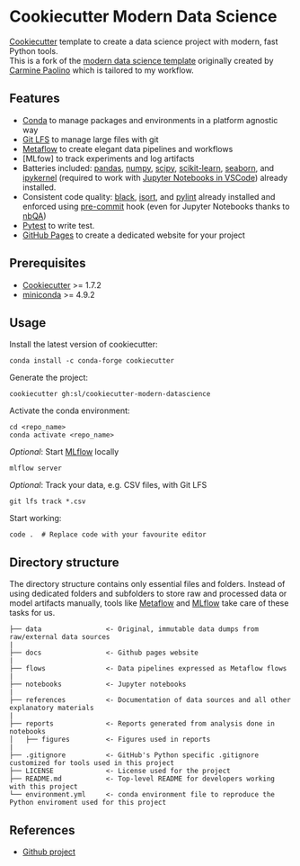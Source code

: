 # Cookiecutter Modern Data Science
[Cookiecutter] template to create a data science project with modern, fast Python tools.  
This is a fork of the [modern data science template](https://github.com/crmne/cookiecutter-modern-datascience)
originally created by [Carmine Paolino](https://github.com/crmne) which is tailored to my workflow.

## Features
* [Conda] to manage packages and environments in a platform agnostic way
* [Git LFS] to manage large files with git
* [Metaflow] to create elegant data pipelines and workflows
* [MLfow] to track experiments and log artifacts
* Batteries included: [pandas], [numpy], [scipy], [scikit-learn], [seaborn], and [ipykernel]
(required to work with [Jupyter Notebooks in VSCode](https://code.visualstudio.com/docs/python/jupyter-support)) already installed.
* Consistent code quality: [black], [isort], and [pylint] already installed and enforced using [pre-commit] hook (even for Jupyter Notebooks thanks to [nbQA])
* [Pytest] to write test.
* [GitHub Pages] to create a dedicated website for your project

## Prerequisites
* [Cookiecutter] >= 1.7.2
* [miniconda] >= 4.9.2

## Usage
Install the latest version of cookiecutter:

    conda install -c conda-forge cookiecutter

Generate the project:

    cookiecutter gh:sl/cookiecutter-modern-datascience


Activate the conda environment:

    cd <repo_name>
    conda activate <repo_name>

*Optional*: Start [MLflow] locally

    mlflow server

*Optional*: Track your data, e.g. CSV files, with Git LFS

    git lfs track *.csv

Start working:

    code .  # Replace code with your favourite editor

## Directory structure
The directory structure contains only essential files and folders. Instead of using
dedicated folders and subfolders to store raw and processed data or model artifacts
manually, tools like [Metaflow] and [MLflow] take care of these tasks for us.

```
├── data                <- Original, immutable data dumps from raw/external data sources
|
├── docs                <- Github pages website
|
├── flows               <- Data pipelines expressed as Metaflow flows
|
├── notebooks           <- Jupyter notebooks
|
├── references          <- Documentation of data sources and all other explanatory materials
|
├── reports             <- Reports generated from analysis done in notebooks
│   ├── figures         <- Figures used in reports
|
├── .gitignore          <- GitHub's Python specific .gitignore customized for tools used in this project
├── LICENSE             <- License used for the project
├── README.md           <- Top-level README for developers working with this project
└── environment.yml     <- conda environment file to reproduce the Python enviroment used for this project
```

## References
* [Github project](https://github.com/slangenbach/cookiecutter-modern-datascience/projects/1)

[Cookiecutter]: https://github.com/audreyr/cookiecutter
[Conda]: https://docs.conda.io/en/latest/index.html
[Git LFS]: https://git-lfs.github.com/
[Metaflow]: https://metaflow.org/
[MLflow]: https://mlflow.org/
[pandas]: https://pandas.pydata.org/
[numpy]: https://numpy.org/
[scipy]: https://www.scipy.org/
[scikit-learn]: https://scikit-learn.org/stable/index.html
[seaborn]: https://seaborn.pydata.org/
[ipykernel]: https://ipython.readthedocs.io/en/stable/
[black]: https://github.com/psf/black
[isort]: https://github.com/timothycrosley/isort
[pylint]: https://www.pylint.org/
[pre-commit]: https://pre-commit.com/
[nbQA]: https://github.com/nbQA-dev/nbQA
[Pytest]: https://docs.pytest.org/en/latest/
[GitHub Pages]: https://pages.github.com/
[miniconda]: https://docs.conda.io/en/latest/miniconda.html
